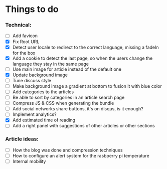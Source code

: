 # Things to do


### Technical:
- [ ] Add favicon
- [X] Fix Root URL
- [X] Detect user locale to redirect to the correct language, missing a fadeIn for the box
- [X] Add a cookie to detect the last page, so when the users change the language they stay in the same page
- [ ] Use main image for article instead of the default one
- [X] Update background image
- [ ] Tune discuss style
- [ ] Make background image a gradient at bottom to fusion it with blue color
- [ ] Add categories to the articles
- [ ] Be able to sort by categories in an article search page
- [ ] Compress JS & CSS when generating the bundle
- [ ] Add social networks share buttons, it's on disqus, is it enough?
- [ ] Implement analytics? 
- [X] Add estimated time of reading
- [ ] Add a right panel with suggestions of other articles or other sections

### Article ideas:
- [ ] How the blog was done and compression techniques
- [ ] How to configure an alert system for the rasbperry pi temperature
- [ ] Internal mobility
